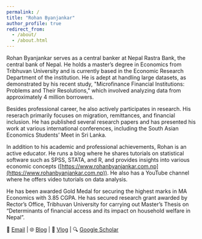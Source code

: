 ```yaml
---
permalink: /
title: "Rohan Byanjankar"
author_profile: true
redirect_from: 
  - /about/
  - /about.html
---
```


Rohan Byanjankar serves as a central banker at Nepal Rastra Bank, the central bank of Nepal. He holds a master’s degree in Economics from Tribhuvan University and is currently based in the Economic Research Department of the institution. He is adept at handling large datasets, as demonstrated by his recent study, "Microfinance Financial Institutions: Problems and Their Resolutions," which involved analyzing data from approximately 4 million borrowers.

Besides professional career, he also actively participates in research. His reserach primarily focuses on migration, remittances, and financial inclusion. He has published several research papers and has presented his work at various international conferences, including the South Asian Economics Students’ Meet in Sri Lanka.

In addition to his academic and professional achievements, Rohan is an active educator. He runs a blog where he shares tutorials on statistical software such as SPSS, STATA, and R, and provides insights into various economic concepts ([https://www.rohanbyanjankar.com.np](https://www.rohanbyanjankar.com.np)). He also has a YouTube channel where he offers video tutorials on data analysis.

He has been awarded Gold Medal for securing the highest marks in MA Economics with 3.85 CGPA. He has secured research grant awarded by Rector’s Office, Tribhuvan University for carrying out Master’s Thesis on “Determinants of financial access and its impact on household welfare in Nepal”.

📧 [Email](mailto:rohanbjkr@gmail.com) \| 🌐 [Blog](http://www.rohanbyanjankar.com.np) \| 🎥 [Vlog](https://www.youtube.com/@RohanB) \| 🔍 [Google Scholar](https://scholar.google.com/citations?user=HLkbYnMAAAAJ&hl)


